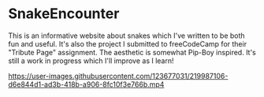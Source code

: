 # SnakeEncounter
This is an informative website about snakes which I've written to be both fun and useful. It's also the project I submitted to freeCodeCamp for their "Tribute Page" assignment. The aesthetic is somewhat Pip-Boy inspired. It's still a work in progress which I'll improve as I learn!








https://user-images.githubusercontent.com/123677031/219987106-d6e844d1-ad3b-418b-a906-8fc10f3e766b.mp4










